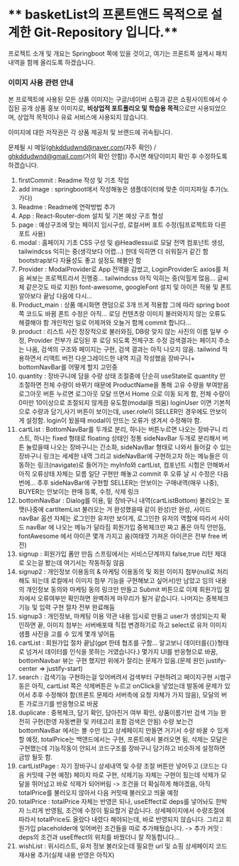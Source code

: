 # ** basketList의 프론트앤드 목적으로 설계한 Git-Repository 입니다.**

프로젝트 소개 및 개요는 Springboot 쪽에 있을 것이고,
여기는 프론트쪽 설계시 패치 내역을 함께 올리도록 하겠습니다.  

### 이미지 사용 관련 안내

본 프로젝트에 사용된 모든 상품 이미지는 구글/네이버 쇼핑과 같은 쇼핑사이트에서 수집된 공개 상품 홍보 이미지로,
**비상업적 포트폴리오 및 학습용 목적**으로만 사용되었으며,
상업적 목적이나 유료 서비스에 사용되지 않습니다.

이미지에 대한 저작권은 각 상품 제공처 및 브랜드에 귀속됩니다.

문제될 시 메일(ghkddudwnd@naver.com(자주 확인)
/ ghkddudwnd@gmail.com(거의 확인 안함)) 주시면 해당이미지 확인 후 수정하도록 하겠습니다.

1. firstCommit : Readme 작성 및 기초 작업
2. add image : springboot에서 작성해놓은 샘플데이터에 맞춘 이미지파일 추가(노가다)
3. Readme : Readme에 연락방법 추가
4. App : React-Router-dom 설치 및 기본 예상 구조 형성
5. page : 예상구조에 맞는 페이지 임시구성, 로컬서버 포트 수정(팀프로젝트와 다른 포트 사용)
6. modal : 홈페이지 기초 CSS 구성 및 @Headlessui로 모달 전역 컴포넌트 생성, tailwindcss 익히는 중(생각보다 어렵...)
한데 익히면 더 쉬워질거 같긴 함 bootstrap보다 자율성도 좋고 설정도 해볼만 함
7. Provider : ModalProvider로 App 전역을 감쌌고, LoginProvider도 axios를 처음 써보는 프로젝트라서 진행중...
tailwindcss 아직 익히는 중(익힐게 많음... 글씨체 같은것도 따로 지원)
font-awesome, googleFont 설치 및 아이콘 적용 및 폰트 알아보다 끝남 다음에 다시...
8. Product_main : 상품 예시화면 랜덤으로 3개 뜨게 적용함 그에 따라 spring boot 쪽 코드도 바뀜
폰트 수정은 아직... 로딩 컨텐츠랑 이미지 불러와지지 않는 오류도 해결해야 함 개인적인 일로 어제꺼와 오늘거 함께 commit 합니다...
9. product : 리스트 사진 정장적으로 불러와짐, DB랑 맞지 않는 사진의 이름 일부 수정, Provider 전부가 로딩된 후 로딩 되도록 전체구조 수정 
검색결과는 페이지 주소는 나옴, 검색의 구조와 페이지는 구현, 검색 결과는 아직 나오지 않음. tailwind 적용하면서 리액트 버전 다운그레이드한 
내역 지금 작성했음 장바구니+ bottomNavBar를 어떻게 할지 고민중
10. quantity : 장바구니에 담을 수량 상태 조절중에 단순히 useState로 quantity 만 조절하면 전체 수량이 바뀌기 때문에 
ProductName을 통해 고유 수량을 부여받음 로그아웃 버튼 누르면 로그아웃 모달 뜨면서 Home 으로 이동 되게 함, 전체 수량이 0미만 10이상으로
조절되지 않게끔 유도함(modal을 띄움) loginUser 이면 기본적으로 수량과 담기,사기 버튼이 보이는데, user.role이 SELLER인 경우에도 안보이게
설정함. login이 됬을때 modal이 안뜨는 오류가 생겨서 수정해야 함.
11. cartList : BottomNavBar를 두개로 분리, 하나는 버튼누르면 나오는 장바구니 리스트, 하나는 fixed 형태로 floating 상태인
정통 sideNavBar 두개로 분리해서 버튼 눌렀을때 나오는 장바구니는 간소화, sideNavBar 형태로 나와서 들어갈 수 있는 장바구니 링크는 세세한 내역
그리고 sideNavBar에 구현하고자 하는 메뉴들은 이동하는 링크(navigate)로 들어가는 myInfo와 cartList,
컴포넌트 시험은 안해봐서 아직 오류상태 자체는 모름 일단 구현만 해놓고 commit 후 오류 날 시 수정은 다음번에... 
추후 sideNavBar에 구현할 SELLER는 안보이는 구매내역(매우 나중), BUYER는 안보이는 판매 등록, 수정, 삭제 링크 
12. bottomNavBar : Dialog를 이용, 밑 장바구니 내역(cartListBottom) 불러오는 포맷(나중에 cartItemList 불러오는 거 완성했을때 같이 완성)만 완성,
사이드 navBar 옵션 자체는 로그인한 유저만 보이게, 로그인한 유저의 역할에 따라서 사이드 navBar 에 나오는 메뉴가 달라짐
회원가입 중복체크만 짜고 폼은 아직 안만듬, fontAwesome 에서 아이콘 몇개 가지고 옴(여태껏 가져온 아이콘은 전부 free 버전)
13. signup : 회원가입 폼만 만듬 스프링에서는 서비스단계까지 false,true 리턴 제대로 오는걸 봤는데 여기서는 작동하질 않음
14. signup2 : 개인정보 이용동의 & 마케팅 이용동의 및 회원 이미지 첨부(null로 처리해도 되는데 로컬에서 이미지 첨부 기능을 구현해보고 싶어서)만 남았고
임의 내용의 개인정보 동의와 마케팅 동의 링크만 만들고 Submit 버튼으로 이제 회원가입 절차에서 오류여부만 확인하면 완벽하게 마무리가 될거 같습니다. 
나머지는 중복체크 기능 및 입력 구현 절차 전부 완료해둠
15. signup3 : 개인정보, 마케팅 이용 약관 내용 임시로 만들고 user가 생성되는지 확인하면 끝, 이미지 첨부는 서버배포때 직접 변경하기로 하고
select로 유저 이미지 샘플 사진을 고를 수 있게 몇개 넣어둠 
16. cartList : 회원가입 절차 끝남(gpt 한테 협조를 구함... 알고보니 데이터를{{}}형태로 넘겨서 데이터를 인식을 못하는 거였습니다.) 
몇가지 UI를 반응형으로 바꿈, bottomNavbar 뷰는 구현 했지만 위에가 잘리는 문제가 있음.(문제 원인 justify-center => justify-start)
17. search : 검색기능 구현하는걸 잊어버려서 검색부터 구현하려고 페이지구현 시범구동은 아직, cartList 쪽은 삭제버튼은 누르고 onClick을 넣었는데 
발동에 문제가 있어서 추후 수정해야 함(프론트 문제라 서버측에 요청 자체가 가지 않음), 모달의 버튼 가로크기를 반응형으로 바꿈
18. duplicate : 중복체크, 담기 확인, 담아진거 여부 확인, 상품이름기반 검색 기능 완전히 구현(한영 자동변환 및 카테고리 포함 검색은 안됨) 
수량 보는건 bottomNavBar 에서는 볼 수만 있고 상세페이지 만들면 거기서 수량 바꿀 수 있게 할 예정, totalPrice는 백앤드에서는 구현, 
프론트에서 불러오면 됨, 삭제는 모달은 구현했는데 기능작동이 안되서 코드구조를 장바구니 담기하고 비슷하게 설정하면 금방 될듯 함.
19. cartListPage : 자기 장바구니 상세내역 및 수량 조절 버튼만 넣어두고 (코드는 다음 커밋때 구현 예정) 페이지 따로 구현,
삭제기능 자체는 구현이 됬는데 삭제가 모달을 뛰어넘고 바로 삭제가 되어버림 -> 조건을 더 확실하게 해야겠음, 아직 totalPrice를 불러오지 않아서
다음 커밋때 불러오고 띄울 예정
20. totalPrice : totalPrice 자체는 반영은 되나, useEffect로 deps를 넣어놔도 한박자 느리게 반영됨, 조건에 수정이 필요할거 같습니다. 
상세페이지에서 수량조절에 따라서 totalPrice도 올랐다 내렸다 해야되는데, 바로 반영되지 않습니다. 그리고 회원가입 placeholder에 잊어버린 조건들을
따로 추가해뒀습니다. -> 추가 커밋 : deps의 조건과 useEffect의 위치를 바꿨더니 잘 작동합니다...
21. wishList : 위시리스트, 유저 정보 불러오는데 필요한 url 및 쇼핑 상세페이지 코드 재사용 추가(실제 내용 반영은 아직X)